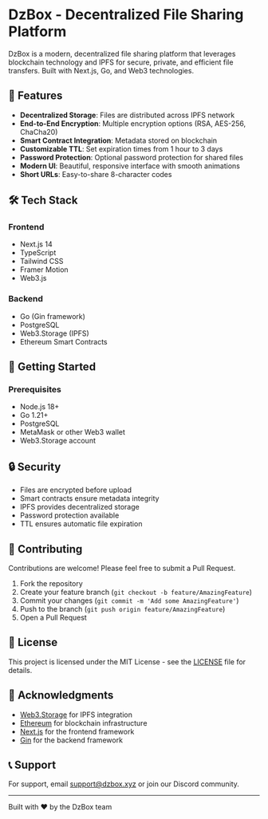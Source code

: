 # DzBox - Decentralized File Sharing Platform

DzBox is a modern, decentralized file sharing platform that leverages blockchain technology and IPFS for secure, private, and efficient file transfers. Built with Next.js, Go, and Web3 technologies.

## 🌟 Features

- **Decentralized Storage**: Files are distributed across IPFS network
- **End-to-End Encryption**: Multiple encryption options (RSA, AES-256, ChaCha20)
- **Smart Contract Integration**: Metadata stored on blockchain
- **Customizable TTL**: Set expiration times from 1 hour to 3 days
- **Password Protection**: Optional password protection for shared files
- **Modern UI**: Beautiful, responsive interface with smooth animations
- **Short URLs**: Easy-to-share 8-character codes

## 🛠 Tech Stack

### Frontend

- Next.js 14
- TypeScript
- Tailwind CSS
- Framer Motion
- Web3.js

### Backend

- Go (Gin framework)
- PostgreSQL
- Web3.Storage (IPFS)
- Ethereum Smart Contracts

## 🚀 Getting Started

### Prerequisites

- Node.js 18+
- Go 1.21+
- PostgreSQL
- MetaMask or other Web3 wallet
- Web3.Storage account

## 🔒 Security

- Files are encrypted before upload
- Smart contracts ensure metadata integrity
- IPFS provides decentralized storage
- Password protection available
- TTL ensures automatic file expiration

## 🤝 Contributing

Contributions are welcome! Please feel free to submit a Pull Request.

1. Fork the repository
2. Create your feature branch (`git checkout -b feature/AmazingFeature`)
3. Commit your changes (`git commit -m 'Add some AmazingFeature'`)
4. Push to the branch (`git push origin feature/AmazingFeature`)
5. Open a Pull Request

## 📄 License

This project is licensed under the MIT License - see the [LICENSE](LICENSE) file for details.

## 🙏 Acknowledgments

- [Web3.Storage](https://web3.storage/) for IPFS integration
- [Ethereum](https://ethereum.org/) for blockchain infrastructure
- [Next.js](https://nextjs.org/) for the frontend framework
- [Gin](https://gin-gonic.com/) for the backend framework

## 📞 Support

For support, email support@dzbox.xyz or join our Discord community.

---

Built with ❤️ by the DzBox team
